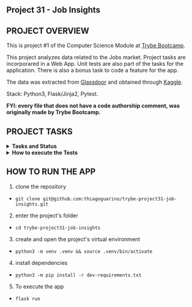 ## Project 31 - Job Insights


## PROJECT OVERVIEW

  This is project #1 of the Computer Science Module at [Trybe Bootcamp](https://www.betrybe.com/).

  This project analyzes data related to the Jobs market. Project tasks are incorporared in a Web App. Unit tests are also part of the tasks for the application. There is also a bonus task to code a feature for the app.

  The data was extracted from [Glassdoor](https://www.glassdoor.com.br/) and obtained through [Kaggle](https://www.kaggle.com/atharvap329/glassdoor-data-science-job-data).

  Stack: Python3, Flask/Jinja2, Pytest.

  <strong>FYI: every file that does not have a code authorship comment, was originally made by Trybe Bootcamp.</strong>

## PROJECT TASKS

<details>
  <summary>
    <b>Tasks and Status</b>
  </summary>

  *Nome* | *Avaliação*
  --- | :---:
  1 - Implemente a função read | :heavy_check_mark:
  2 - Implemente a função get_unique_job_types | :heavy_check_mark:
  3 - Implemente a função get_unique_industries | :heavy_check_mark:
  4 - Implemente a função get_max_salary | :heavy_check_mark:
  5 - Implemente a função get_min_salary | :heavy_check_mark:
  6 - Implemente a função filter_by_job_type | :heavy_check_mark:
  7 - Implemente a função filter_by_industry | :heavy_check_mark:
  8 - Implemente a função matches_salary_range | :heavy_check_mark:
  9 - Implemente a função filter_by_salary_range | :heavy_check_mark:
  10 - Implemente um teste para a função count_ocurrences | :heavy_check_mark:
  11 - Implemente um teste para a função read_brazilian_file | :heavy_check_mark:
  12 - Implemente um teste para a função sort_by | :heavy_check_mark:
  13.1 - Crie a rota /job recebendo o parâmetro index | :heavy_check_mark:
  13.2 - Crie a view job, recebendo o parâmetro index | :heavy_check_mark:
  13.3 - Implemente view job para que ela retorne status code 200 para jobs válidos | :heavy_check_mark:
  13.4 - Implemente view job de forma a retornar o HTML exato de uma página de job | :heavy_check_mark:
</details>

<details>
  <summary><strong>How to execute the Tests</strong></summary><br />

  Para executar os testes certifique-se de que você está com o ambiente virtual ativado.

  <strong>Executar os testes</strong>

  ```bash
  $ python3 -m pytest
  ```

  O arquivo `pyproject.toml` já configura corretamente o pytest. Entretanto, caso você tenha problemas com isso e queira explicitamente uma saída completa, o comando é:

  ```bash
  python3 -m pytest -s -vv
  ```

  Caso precise executar apenas um arquivo de testes basta executar o comando:

  ```bash
  python3 -m pytest tests/nomedoarquivo.py
  ```

  Caso precise executar apenas uma função de testes basta executar o comando:

  ```bash
  python3 -m pytest -k nome_da_func_de_tests
  ```

  Se desejar que os testes parem de ser executados quando acontecer o primeiro erro, use o parâmetro `-x`

  ```bash
  python3 -m pytest -x tests/test_jobs.py
  ```
  
  Para executar um teste específico de um arquivo, basta executar o comando:

  ```bash
  python3 -m pytest tests/nomedoarquivo.py::test_nome_do_teste
  ```
</details>

## HOW TO RUN THE APP

  1. clone the repository

   - `git clone git@github.com:thiagoguarino/trybe-project31-job-insights.git`
  
  2. enter the project's folder 

   - `cd trybe-project31-job-insights`

  3. create and open the project's virtual environment

  - `python3 -m venv .venv && source .venv/bin/activate`
  
  4. install dependencies

  - `python3 -m pip install -r dev-requirements.txt`

  5. To execute the app

  - `flask run`  
